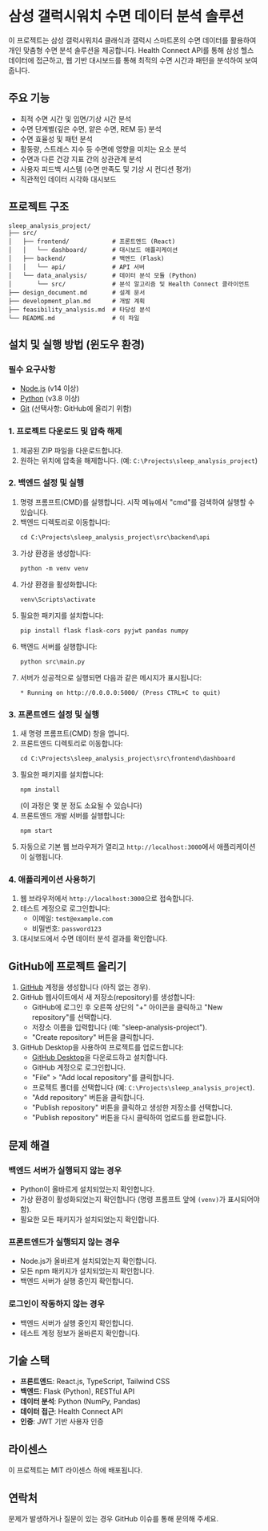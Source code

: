 # 삼성 갤럭시워치 수면 데이터 분석 솔루션

이 프로젝트는 삼성 갤럭시워치4 클래식과 갤럭시 스마트폰의 수면 데이터를 활용하여 개인 맞춤형 수면 분석 솔루션을 제공합니다. Health Connect API를 통해 삼성 헬스 데이터에 접근하고, 웹 기반 대시보드를 통해 최적의 수면 시간과 패턴을 분석하여 보여줍니다.

## 주요 기능

- 최적 수면 시간 및 입면/기상 시간 분석
- 수면 단계별(깊은 수면, 얕은 수면, REM 등) 분석
- 수면 효율성 및 패턴 분석
- 활동량, 스트레스 지수 등 수면에 영향을 미치는 요소 분석
- 수면과 다른 건강 지표 간의 상관관계 분석
- 사용자 피드백 시스템 (수면 만족도 및 기상 시 컨디션 평가)
- 직관적인 데이터 시각화 대시보드

## 프로젝트 구조

```
sleep_analysis_project/
├── src/
│   ├── frontend/            # 프론트엔드 (React)
│   │   └── dashboard/       # 대시보드 애플리케이션
│   ├── backend/             # 백엔드 (Flask)
│   │   └── api/             # API 서버
│   └── data_analysis/       # 데이터 분석 모듈 (Python)
│       └── src/             # 분석 알고리즘 및 Health Connect 클라이언트
├── design_document.md       # 설계 문서
├── development_plan.md      # 개발 계획
├── feasibility_analysis.md  # 타당성 분석
└── README.md                # 이 파일
```

## 설치 및 실행 방법 (윈도우 환경)

### 필수 요구사항

- [Node.js](https://nodejs.org/) (v14 이상)
- [Python](https://www.python.org/downloads/) (v3.8 이상)
- [Git](https://git-scm.com/downloads) (선택사항: GitHub에 올리기 위함)

### 1. 프로젝트 다운로드 및 압축 해제

1. 제공된 ZIP 파일을 다운로드합니다.
2. 원하는 위치에 압축을 해제합니다. (예: `C:\Projects\sleep_analysis_project`)

### 2. 백엔드 설정 및 실행

1. 명령 프롬프트(CMD)를 실행합니다. 시작 메뉴에서 "cmd"를 검색하여 실행할 수 있습니다.
2. 백엔드 디렉토리로 이동합니다:
   ```
   cd C:\Projects\sleep_analysis_project\src\backend\api
   ```
3. 가상 환경을 생성합니다:
   ```
   python -m venv venv
   ```
4. 가상 환경을 활성화합니다:
   ```
   venv\Scripts\activate
   ```
5. 필요한 패키지를 설치합니다:
   ```
   pip install flask flask-cors pyjwt pandas numpy
   ```
6. 백엔드 서버를 실행합니다:
   ```
   python src\main.py
   ```
7. 서버가 성공적으로 실행되면 다음과 같은 메시지가 표시됩니다:
   ```
   * Running on http://0.0.0.0:5000/ (Press CTRL+C to quit)
   ```

### 3. 프론트엔드 설정 및 실행

1. 새 명령 프롬프트(CMD) 창을 엽니다.
2. 프론트엔드 디렉토리로 이동합니다:
   ```
   cd C:\Projects\sleep_analysis_project\src\frontend\dashboard
   ```
3. 필요한 패키지를 설치합니다:
   ```
   npm install
   ```
   (이 과정은 몇 분 정도 소요될 수 있습니다)
4. 프론트엔드 개발 서버를 실행합니다:
   ```
   npm start
   ```
5. 자동으로 기본 웹 브라우저가 열리고 `http://localhost:3000`에서 애플리케이션이 실행됩니다.

### 4. 애플리케이션 사용하기

1. 웹 브라우저에서 `http://localhost:3000`으로 접속합니다.
2. 테스트 계정으로 로그인합니다:
   - 이메일: `test@example.com`
   - 비밀번호: `password123`
3. 대시보드에서 수면 데이터 분석 결과를 확인합니다.

## GitHub에 프로젝트 올리기

1. [GitHub](https://github.com/) 계정을 생성합니다 (아직 없는 경우).
2. GitHub 웹사이트에서 새 저장소(repository)를 생성합니다:
   - GitHub에 로그인 후 오른쪽 상단의 "+" 아이콘을 클릭하고 "New repository"를 선택합니다.
   - 저장소 이름을 입력합니다 (예: "sleep-analysis-project").
   - "Create repository" 버튼을 클릭합니다.
3. GitHub Desktop을 사용하여 프로젝트를 업로드합니다:
   - [GitHub Desktop](https://desktop.github.com/)을 다운로드하고 설치합니다.
   - GitHub 계정으로 로그인합니다.
   - "File" > "Add local repository"를 클릭합니다.
   - 프로젝트 폴더를 선택합니다 (예: `C:\Projects\sleep_analysis_project`).
   - "Add repository" 버튼을 클릭합니다.
   - "Publish repository" 버튼을 클릭하고 생성한 저장소를 선택합니다.
   - "Publish repository" 버튼을 다시 클릭하여 업로드를 완료합니다.

## 문제 해결

### 백엔드 서버가 실행되지 않는 경우
- Python이 올바르게 설치되었는지 확인합니다.
- 가상 환경이 활성화되었는지 확인합니다 (명령 프롬프트 앞에 `(venv)`가 표시되어야 함).
- 필요한 모든 패키지가 설치되었는지 확인합니다.

### 프론트엔드가 실행되지 않는 경우
- Node.js가 올바르게 설치되었는지 확인합니다.
- 모든 npm 패키지가 설치되었는지 확인합니다.
- 백엔드 서버가 실행 중인지 확인합니다.

### 로그인이 작동하지 않는 경우
- 백엔드 서버가 실행 중인지 확인합니다.
- 테스트 계정 정보가 올바른지 확인합니다.

## 기술 스택

- **프론트엔드**: React.js, TypeScript, Tailwind CSS
- **백엔드**: Flask (Python), RESTful API
- **데이터 분석**: Python (NumPy, Pandas)
- **데이터 접근**: Health Connect API
- **인증**: JWT 기반 사용자 인증

## 라이센스

이 프로젝트는 MIT 라이센스 하에 배포됩니다.

## 연락처

문제가 발생하거나 질문이 있는 경우 GitHub 이슈를 통해 문의해 주세요.
